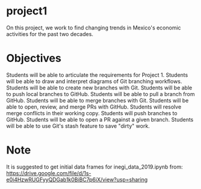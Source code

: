 # project1
On this project, we work to find changing trends in Mexico's economic activities for the past two decades.

# Objectives
Students will be able to articulate the requirements for Project 1.
Students will be able to draw and interpret diagrams of Git branching workflows.
Students will be able to create new branches with Git.
Students will be able to push local branches to GitHub.
Students will be able to pull a branch from GitHub.
Students will be able to merge branches with Git.
Students will be able to open, review, and merge PRs with GitHub.
Students will resolve merge conflicts in their working copy.
Students will push branches to GitHub.
Students will be able to open a PR against a given branch.
Students will be able to use Git's stash feature to save "dirty" work.

# Note
 It is suggested to get initial data frames for inegi_data_2019.ipynb from: https://drive.google.com/file/d/1s-e0i4HzwRUGFyyQDGab1k0BiBC7p6iX/view?usp=sharing
